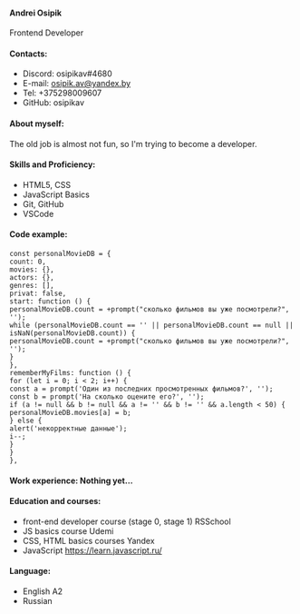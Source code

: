 #### Andrei Osipik

Frontend Developer

#### Contacts:

- Discord: osipikav#4680
- E-mail: osipik.av@yandex.by
- Tel: +375298009607
- GitHub: osipikav

#### About myself:

The old job is almost not fun, so I'm trying to become a developer.

#### Skills and Proficiency:

- HTML5, CSS
- JavaScript Basics
- Git, GitHub
- VSCode

#### Code example:

```
const personalMovieDB = {
count: 0,
movies: {},
actors: {},
genres: [],
privat: false,
start: function () {
personalMovieDB.count = +prompt("сколько фильмов вы уже посмотрели?", '');
while (personalMovieDB.count == '' || personalMovieDB.count == null || isNaN(personalMovieDB.count)) {
personalMovieDB.count = +prompt("сколько фильмов вы уже посмотрели?", '');
}
},
rememberMyFilms: function () {
for (let i = 0; i < 2; i++) {
const a = prompt('Один из последних просмотренных фильмов?', '');
const b = prompt('На сколько оцените его?', '');
if (a != null && b != null && a != '' && b != '' && a.length < 50) {
personalMovieDB.movies[a] = b;
} else {
alert('некорректные данные');
i--;
}
}
},
```

#### Work experience: Nothing yet…

#### Education and courses:

- front-end developer course (stage 0, stage 1) RSSchool
- JS basics course Udemi
- CSS, HTML basics courses Yandex
- JavaScript https://learn.javascript.ru/

#### Language:

- English A2
- Russian
